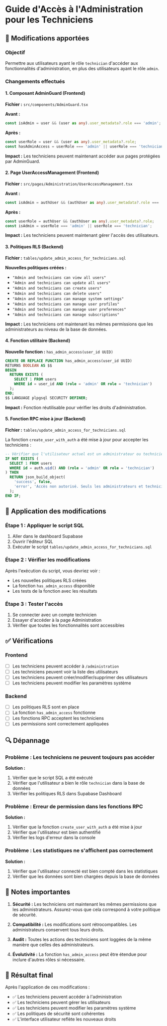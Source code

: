 # Guide d'Accès à l'Administration pour les Techniciens

## 🔧 Modifications apportées

### Objectif
Permettre aux utilisateurs ayant le rôle `technician` d'accéder aux fonctionnalités d'administration, en plus des utilisateurs ayant le rôle `admin`.

### Changements effectués

#### 1. Composant AdminGuard (Frontend)
**Fichier :** `src/components/AdminGuard.tsx`

**Avant :**
```typescript
const isAdmin = user && (user as any).user_metadata?.role === 'admin';
```

**Après :**
```typescript
const userRole = user && (user as any).user_metadata?.role;
const hasAdminAccess = userRole === 'admin' || userRole === 'technician';
```

**Impact :** Les techniciens peuvent maintenant accéder aux pages protégées par AdminGuard.

#### 2. Page UserAccessManagement (Frontend)
**Fichier :** `src/pages/Administration/UserAccessManagement.tsx`

**Avant :**
```typescript
const isAdmin = authUser && (authUser as any).user_metadata?.role === 'admin';
```

**Après :**
```typescript
const userRole = authUser && (authUser as any).user_metadata?.role;
const isAdmin = userRole === 'admin' || userRole === 'technician';
```

**Impact :** Les techniciens peuvent maintenant gérer l'accès des utilisateurs.

#### 3. Politiques RLS (Backend)
**Fichier :** `tables/update_admin_access_for_technicians.sql`

**Nouvelles politiques créées :**
- `"Admin and technicians can view all users"`
- `"Admin and technicians can update all users"`
- `"Admin and technicians can create users"`
- `"Admin and technicians can delete users"`
- `"Admin and technicians can manage system settings"`
- `"Admin and technicians can manage user profiles"`
- `"Admin and technicians can manage user preferences"`
- `"Admin and technicians can manage subscriptions"`

**Impact :** Les techniciens ont maintenant les mêmes permissions que les administrateurs au niveau de la base de données.

#### 4. Fonction utilitaire (Backend)
**Nouvelle fonction :** `has_admin_access(user_id UUID)`

```sql
CREATE OR REPLACE FUNCTION has_admin_access(user_id UUID)
RETURNS BOOLEAN AS $$
BEGIN
  RETURN EXISTS (
    SELECT 1 FROM users 
    WHERE id = user_id AND (role = 'admin' OR role = 'technician')
  );
END;
$$ LANGUAGE plpgsql SECURITY DEFINER;
```

**Impact :** Fonction réutilisable pour vérifier les droits d'administration.

#### 5. Fonction RPC mise à jour (Backend)
**Fichier :** `tables/update_admin_access_for_technicians.sql`

La fonction `create_user_with_auth` a été mise à jour pour accepter les techniciens :

```sql
-- Vérifier que l'utilisateur actuel est un administrateur ou technicien
IF NOT EXISTS (
  SELECT 1 FROM users 
  WHERE id = auth.uid() AND (role = 'admin' OR role = 'technician')
) THEN
  RETURN json_build_object(
    'success', false,
    'error', 'Accès non autorisé. Seuls les administrateurs et techniciens peuvent créer des utilisateurs.'
  );
END IF;
```

## 🚀 Application des modifications

### Étape 1 : Appliquer le script SQL
1. Aller dans le dashboard Supabase
2. Ouvrir l'éditeur SQL
3. Exécuter le script `tables/update_admin_access_for_technicians.sql`

### Étape 2 : Vérifier les modifications
Après l'exécution du script, vous devriez voir :
- Les nouvelles politiques RLS créées
- La fonction `has_admin_access` disponible
- Les tests de la fonction avec les résultats

### Étape 3 : Tester l'accès
1. Se connecter avec un compte technicien
2. Essayer d'accéder à la page Administration
3. Vérifier que toutes les fonctionnalités sont accessibles

## ✅ Vérifications

### Frontend
- [ ] Les techniciens peuvent accéder à `/administration`
- [ ] Les techniciens peuvent voir la liste des utilisateurs
- [ ] Les techniciens peuvent créer/modifier/supprimer des utilisateurs
- [ ] Les techniciens peuvent modifier les paramètres système

### Backend
- [ ] Les politiques RLS sont en place
- [ ] La fonction `has_admin_access` fonctionne
- [ ] Les fonctions RPC acceptent les techniciens
- [ ] Les permissions sont correctement appliquées

## 🔍 Dépannage

### Problème : Les techniciens ne peuvent toujours pas accéder
**Solution :**
1. Vérifier que le script SQL a été exécuté
2. Vérifier que l'utilisateur a bien le rôle `technician` dans la base de données
3. Vérifier les politiques RLS dans Supabase Dashboard

### Problème : Erreur de permission dans les fonctions RPC
**Solution :**
1. Vérifier que la fonction `create_user_with_auth` a été mise à jour
2. Vérifier que l'utilisateur est bien authentifié
3. Vérifier les logs d'erreur dans la console

### Problème : Les statistiques ne s'affichent pas correctement
**Solution :**
1. Vérifier que l'utilisateur connecté est bien compté dans les statistiques
2. Vérifier que les données sont bien chargées depuis la base de données

## 📝 Notes importantes

1. **Sécurité :** Les techniciens ont maintenant les mêmes permissions que les administrateurs. Assurez-vous que cela correspond à votre politique de sécurité.

2. **Compatibilité :** Les modifications sont rétrocompatibles. Les administrateurs conservent tous leurs droits.

3. **Audit :** Toutes les actions des techniciens sont loggées de la même manière que celles des administrateurs.

4. **Évolutivité :** La fonction `has_admin_access` peut être étendue pour inclure d'autres rôles si nécessaire.

## 🎯 Résultat final

Après l'application de ces modifications :
- ✅ Les techniciens peuvent accéder à l'administration
- ✅ Les techniciens peuvent gérer les utilisateurs
- ✅ Les techniciens peuvent modifier les paramètres système
- ✅ Les politiques de sécurité sont cohérentes
- ✅ L'interface utilisateur reflète les nouveaux droits
